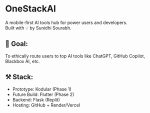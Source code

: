# OneStackAI

A mobile-first AI tools hub for power users and developers.  
Built with 💡 by Sunidhi Sourabh.

## 🚀 Goal:
To ethically route users to top AI tools like ChatGPT, GitHub Copilot, Blackbox AI, etc.  

## ⚒️ Stack:
- Prototype: Kodular (Phase 1)
- Future Build: Flutter (Phase 2)
- Backend: Flask (Replit)
- Hosting: GitHub + Render/Vercel
